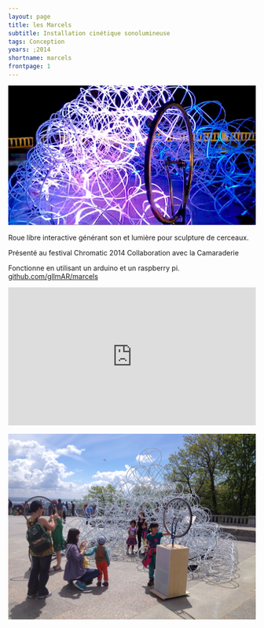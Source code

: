 ```yaml
---
layout: page
title: les Marcels
subtitle: Installation cinétique sonolumineuse
tags: Conception
years: ;2014
shortname: marcels
frontpage: 1
---
```

![marcels](img_marcels_01.jpg)

Roue libre interactive générant son et lumière pour sculpture de cerceaux.

Présenté au festival Chromatic 2014
Collaboration avec la Camaraderie

Fonctionne en utilisant un arduino et un raspberry pi.
[github.com/gllmAR/marcels](https://github.com/gllmAR/marcels)

<iframe src="https://player.vimeo.com/video/153628286?title=0&byline=0&portrait=0" width="100%" height="281" frameborder="0" webkitallowfullscreen mozallowfullscreen allowfullscreen></iframe>


![marcels](img_marcels_02.jpg)
